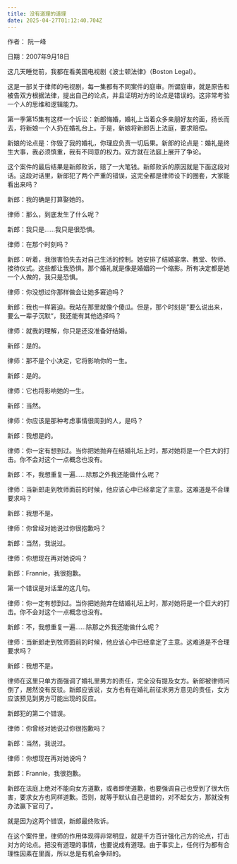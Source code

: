 ```yaml
---
title: 没有道理的道理
date: 2025-04-27T01:12:40.704Z
---
```


作者： 阮一峰

日期：2007年9月18日

这几天睡觉前，我都在看美国电视剧《波士顿法律》（Boston Legal）。

这是一部关于律师的电视剧，每一集都有不同案件的庭审。所谓庭审，就是原告和被告双方根据法律，提出自己的论点，并且证明对方的论点是错误的。这非常考验一个人的思维和逻辑能力。

第一季第15集有这样一个诉讼：新郎悔婚，婚礼上当着众多亲朋好友的面，扬长而去，将新娘一个人扔在婚礼台上。于是，新娘将新郎告上法庭，要求赔偿。

新娘的论点是：你毁了我的婚礼，你理应负责一切后果。新郎的论点是：婚礼是终生大事，我必须慎重，我有不同意的权力。双方就在法庭上展开了争论。

这个案件的最后结果是新郎败诉，赔了一大笔钱。新郎败诉的原因就是下面这段对话。这段对话里，新郎犯了两个严重的错误，这完全都是律师设下的圈套，大家能看出来吗？

新郎：我的确是打算娶她的。

律师：那么，到底发生了什么呢？

新郎：我只是……我只是很恐惧。

律师：在那个时刻吗？

新郎：听着，我很害怕失去对自己生活的控制。她安排了结婚宴席、教堂、牧师、接待仪式。这些都让我恐惧。那个婚礼就是像是婚姻的一个缩影。所有决定都是她一个人做的，我只是恐惧。

律师：你没想过你那样做会让她多窘迫吗？

新郎：我也一样窘迫。我站在那里就像个傻瓜。但是，那个时刻是”要么说出来，要么一辈子沉默“，我还能有其他选择吗？

律师：就我的理解，你只是还没准备好结婚。

新郎：是的。

律师：那不是个小决定，它将影响你的一生。

新郎：是的。

律师：它也将影响她的一生。

新郎：当然。

律师：你应该是那种考虑事情很周到的人，是吗？

新郎：我想是的。

律师：你一定有想到过。当你把她抛弃在结婚礼坛上时，那对她将是一个巨大的打击。你不会对这个一点概念也没有。

新郎：不，我想重复一遍……除那之外我还能做什么呢？

律师：当新郎走到牧师面前的时候，他应该心中已经拿定了主意。这难道是不合理要求吗？

新郎：我想不是。

律师：你曾经对她说过你很抱歉吗？

新郎：当然，我说过。

律师：你想现在再对她说吗？

新郎：Frannie，我很抱歉。

第一个错误是对话里的这几句。

律师：你一定有想到过。当你把她抛弃在结婚礼坛上时，那对她将是一个巨大的打击。你不会对这个一点概念也没有。

新郎：不，我想重复一遍……除那之外我还能做什么呢？

律师：当新郎走到牧师面前的时候，他应该心中已经拿定了主意。这难道是不合理要求吗？

新郎：我想不是。

律师在这里只单方面强调了婚礼里男方的责任，完全没有提及女方。新郎被律师问倒了，居然没有反驳。新郎应该说，女方也有在婚礼前征求男方意见的责任，女方应该预见到男方可能出现的反应。

新郎犯的第二个错误。

律师：你曾经对她说过你很抱歉吗？

新郎：当然，我说过。

律师：你想现在再对她说吗？

新郎：Frannie，我很抱歉。

新郎在法庭上绝对不能向女方道歉，或者即使道歉，也要强调自己也受到了很大伤害，要求女方也同样道歉。否则，就等于默认自己是错的，对不起女方，那就没有办法赢下官司了。

就是因为这两个错误，新郎最终败诉。

在这个案件里，律师的作用体现得非常明显，就是千方百计强化己方的论点，打击对方的论点。把没有道理的事情，也要说成有道理。由于事实上，任何行为都有合理性因素在里面，所以总是有机会争辩的。